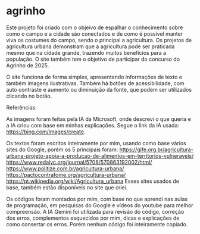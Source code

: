 # agrinho

Este projeto foi criado com o objeivo de espalhar o conhecimento sobre como o campo e a cidade são conectados e de como é possível manter viva os costumes do campo, sendo o principal a agricultura. Os projetos de agricultura urbana demonstram que a agricultura pode ser praticada mesmo que na cidade grande, trazendo muitos benefícios para a população.
O site também tem o objetivo de participar do concurso do Agrinho de 2025.

O site funciona de forma simples, apresentando informações de texto e também imagens ilustrativas. Também há botões de acessibilidade, com auto contraste e aumento ou diminuição da fonte, que podem ser utilizados clicando no botão.

Referências:

As imagens foram feitas pela IA da Microsoft, onde descrevi o que queria e a IA criou com base em minhas explicações. Segue o link da IA usada: https://bing.com/images/create.

Os textos foram escritos inteiramente por mim, usando como base vários sites do Google, porém os 5 principais foram:
https://gife.org.br/agricultura-urbana-projeto-apoia-a-producao-de-alimentos-em-territorios-vulneraveis/
https://www.redalyc.org/journal/5708/570863192002/html/
https://www.politize.com.br/agricultura-urbana/
https://pactocontrafome.org/agricultura-urbana/
https://pt.wikipedia.org/wiki/Agricultura_urbana
Esses sites usados de base, também estão disponíveis no site que criei.

Os códigos foram montados por mim, com base no que aprendi nas aulas de programação, em pesquisas do Google e vídeos do youtube para melhor compreensão. A IA Gemini foi utilizada para revisão do código, correção dos erros, complementos esquecidos por mim, dicas e explicações de como consertar os erros. Porém nenhum código foi inteiramente copiado.